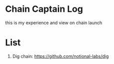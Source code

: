 # Chain Captain Log
this is my experience and view on chain launch

# List
1. Dig chain: https://github.com/notional-labs/dig
